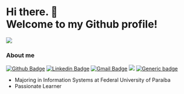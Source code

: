 <h1 > Hi there. 👋 <br/> Welcome to my Github profile! </h1>
<p> <a href="#"><img src="https://github-readme-stats.vercel.app/api?username=gabrielrleal&show_icons=true&theme=dracula" /></a> </p>

### About me

[![Github Badge](https://img.shields.io/badge/-Github-000?style=flat-square&logo=Github&logoColor=white&link=https://github.com/gabrielrleal)](https://github.com/gabrielrleal)
[![Linkedin Badge](https://img.shields.io/badge/-LinkedIn-blue?style=flat-square&logo=Linkedin&logoColor=white&link=https://www.linkedin.com/in/gabrielrleal/)](https://www.linkedin.com/in/gabrielrleal/)
[![Gmail Badge](https://img.shields.io/badge/-Gmail-D14836?&style=flat-square&logo=Gmail&logoColor=white&link=mailto:gabrielxleal@gmail.com)](mailto:gabrielxleal@gmail.com)
![]([https://img.shields.io/badge/-gabriel--leal.medium.com-black)
[![Generic badge](https://img.shields.io/badge/-Medium-black)](https://gabriel-leal.medium.com/)

* Majoring in Information Systems at Federal University of Paraíba
* Passionate Learner
